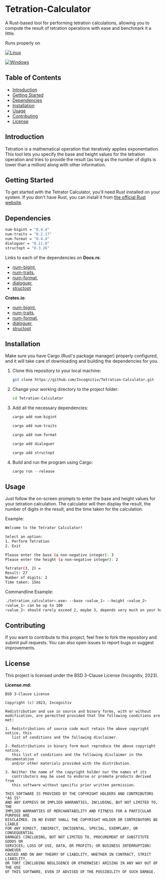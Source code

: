 # Tetration-Calculator
A Rust-based tool for performing tetration calculations, allowing you to compute the result of tetration operations with ease and benchmark it a little.

Runs properly on 

[![Linux](https://github.com/Incognitiv/Tetration-Calculator/actions/workflows/rust_linux.yml/badge.svg)](https://github.com/Incognitiv/Tetration-Calculator/actions/workflows/rust_linux.yml)

[![Windows](https://github.com/Incognitiv/Tetration-Calculator/actions/workflows/rust_windows.yml/badge.svg)](https://github.com/Incognitiv/Tetration-Calculator/actions/workflows/rust_windows.yml)


## Table of Contents

- [Introduction](#introduction)
- [Getting Started](#getting-started)
- [Dependencies](#dependencies)
- [Installation](#installation)
- [Usage](#usage)
- [Contributing](#contributing)
- [License](#license)

## Introduction

Tetration is a mathematical operation that iteratively applies exponentiation. This tool lets you specify the base and height values for the tetration operation and tries to provide the result (as long as the number of digits is lower than a million) along with other information.

## Getting Started

To get started with the Tetrator Calculator, you'll need Rust installed on your system. If you don't have Rust, you can install it from [the official Rust website](https://www.rust-lang.org/tools/install).


## Dependencies
  ```bash
  num-bigint = "0.4.4"
  num-traits = "0.2.17"
  num-format = "0.4.4"
  dialoguer = "0.11.0"
  structopt = "0.3.26"
  ```

  Links to each of the dependencies on **Docs.rs**:
  
  - [num-bigint](https://docs.rs/num-bigint/latest/num_bigint/),   
  - [num-traits](https://docs.rs/num-traits/latest/num_traits/), 
  - [num-format](https://docs.rs/num-format/latest/num_format/),
  - [dialoguer](https://docs.rs/dialoguer/latest/dialoguer/),
  - [structopt](https://docs.rs/structopt/latest/structopt/)

  **Crates.io**:
  
  - [num-bigint](https://crates.io/crates/num_bigint),
  - [num-traits](https://crates.io/crates/num_traits),
  - [num-format](https://crates.io/crates/num_format),
  - [dialoguer](https://crates.io/crates/dialoguer),
  - [structopt](https://crates.io/crates/structopt)
  

## Installation

Make sure you have Cargo (Rust's package manager) properly configured, and it will take care of downloading and building the dependencies for you.
1. Clone this repository to your local machine:

   ```bash
   git clone https://github.com/Incognitiv/Tetration-Calculator.git
   ```

2. Change your working directory to the project folder:
   
   ```bash
   cd Tetration-Calculator
   ```

4. Add all the necessary dependencies:
   
   ```rust
   cargo add num-bigint
   ```
   ```rust
   cargo add num-traits
   ```
   ```rust
   cargo add num-format
   ```
   ```rust
   cargo add dialoguer
   ```
   ```rust
   cargo add structopt
   ```

5. Build and run the program using Cargo:
   
   ```rust
   cargo run --release
   ```
   
## Usage

Just follow the on-screen prompts to enter the base and height values for your tetration calculation. The calculator will then display the result, the number of digits in the result, and the time taken for the calculation.

Example:
  ```bash
  Welcome to the Tetrator Calculator!

  Select an option:
  1. Perform Tetration
  2. Exit

  Please enter the base (a non-negative integer): 3
  Please enter the height (a non-negative integer): 2

  Tetrator(3, 2) =
  Result: 27
  Number of digits: 2
  Time taken: 15ms
  ```

Commandline Example:
  ```bash
  ./tetration_calculator<.exe> --base <value_1> --height <value_2>
  <value_1> can be up to 100
  <value_2> should rarely exceed 2, maybe 3, depends very much on your hardware
  ```

## Contributing

If you want to contribute to this project, feel free to fork the repository and submit pull requests. You can also open issues to report bugs or suggest improvements.

## License

This project is licensed under the BSD 3-Clause License (Incognitiv, 2023).

**License.md:**

```plaintext
BSD 3-Clause License

Copyright (c) 2023, Incognitiv

Redistribution and use in source and binary forms, with or without
modification, are permitted provided that the following conditions are met:

1. Redistributions of source code must retain the above copyright notice, this
   list of conditions and the following disclaimer.

2. Redistributions in binary form must reproduce the above copyright notice,
   this list of conditions and the following disclaimer in the documentation
   and/or other materials provided with the distribution.

3. Neither the name of the copyright holder nor the names of its
   contributors may be used to endorse or promote products derived from
   this software without specific prior written permission.

THIS SOFTWARE IS PROVIDED BY THE COPYRIGHT HOLDERS AND CONTRIBUTORS "AS IS"
AND ANY EXPRESS OR IMPLIED WARRANTIES, INCLUDING, BUT NOT LIMITED TO, THE
IMPLIED WARRANTIES OF MERCHANTABILITY AND FITNESS FOR A PARTICULAR PURPOSE ARE
DISCLAIMED. IN NO EVENT SHALL THE COPYRIGHT HOLDER OR CONTRIBUTORS BE LIABLE
FOR ANY DIRECT, INDIRECT, INCIDENTAL, SPECIAL, EXEMPLARY, OR CONSEQUENTIAL
DAMAGES (INCLUDING, BUT NOT LIMITED TO, PROCUREMENT OF SUBSTITUTE GOODS OR
SERVICES; LOSS OF USE, DATA, OR PROFITS; OR BUSINESS INTERRUPTION) HOWEVER
CAUSED AND ON ANY THEORY OF LIABILITY, WHETHER IN CONTRACT, STRICT LIABILITY,
OR TORT (INCLUDING NEGLIGENCE OR OTHERWISE) ARISING IN ANY WAY OUT OF THE USE
OF THIS SOFTWARE, EVEN IF ADVISED OF THE POSSIBILITY OF SUCH DAMAGE.
```
